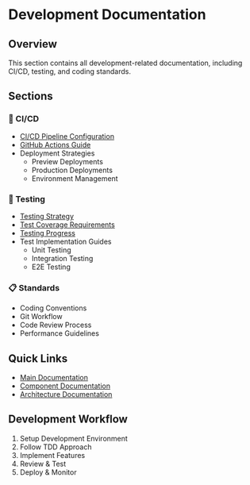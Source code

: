 # Development Documentation

## Overview
This section contains all development-related documentation, including CI/CD, testing, and coding standards.

## Sections

### 🔄 CI/CD
- [CI/CD Pipeline Configuration](ci-cd/ci-cd-pipeline.md)
- [GitHub Actions Guide](ci-cd/github-actions-guide.md)
- Deployment Strategies
  - Preview Deployments
  - Production Deployments
  - Environment Management

### 🧪 Testing
- [Testing Strategy](testing/testing-strategy.md)
- [Test Coverage Requirements](testing/test-coverage.md)
- [Testing Progress](testing/testing-progress.md)
- Test Implementation Guides
  - Unit Testing
  - Integration Testing
  - E2E Testing

### 📋 Standards
- Coding Conventions
- Git Workflow
- Code Review Process
- Performance Guidelines

## Quick Links
- [Main Documentation](../README.md)
- [Component Documentation](../components/README.md)
- [Architecture Documentation](../architecture/README.md)

## Development Workflow
1. Setup Development Environment
2. Follow TDD Approach
3. Implement Features
4. Review & Test
5. Deploy & Monitor 